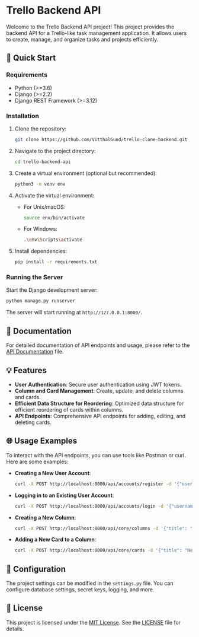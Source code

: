 # Trello Backend API

Welcome to the Trello Backend API project! This project provides the backend API for a Trello-like task management application. It allows users to create, manage, and organize tasks and projects efficiently.

## 🚀 Quick Start

### Requirements

- Python (>=3.6)
- Django (>=2.2)
- Django REST Framework (>=3.12)

### Installation

1. Clone the repository:

   ```bash
   git clone https://github.com/VitthalGund/trello-clone-backend.git
   ```

2. Navigate to the project directory:

   ```bash
   cd trello-backend-api
   ```

3. Create a virtual environment (optional but recommended):

   ```bash
   python3 -m venv env
   ```

4. Activate the virtual environment:

   - For Unix/macOS:

     ```bash
     source env/bin/activate
     ```

   - For Windows:

     ```bash
     .\env\Scripts\activate
     ```

5. Install dependencies:

   ```bash
   pip install -r requirements.txt
   ```

### Running the Server

Start the Django development server:

```bash
python manage.py runserver
```

The server will start running at `http://127.0.0.1:8000/`.

## 📖 Documentation

For detailed documentation of API endpoints and usage, please refer to the [API Documentation](api-documentation.md) file.

## 💡 Features

- **User Authentication**: Secure user authentication using JWT tokens.
- **Column and Card Management**: Create, update, and delete columns and cards.
- **Efficient Data Structure for Reordering**: Optimized data structure for efficient reordering of cards within columns.
- **API Endpoints**: Comprehensive API endpoints for adding, editing, and deleting cards.

## 🌐 Usage Examples

To interact with the API endpoints, you can use tools like Postman or curl. Here are some examples:

- **Creating a New User Account**:
  ```bash
  curl -X POST http://localhost:8000/api/accounts/register -d '{"username": "user1", "email": "user1@example.com", "password": "password123", "full_name": "John Doe", "bio": "Short bio about the user", "organization": "Organization name"}' -H 'Content-Type: application/json'
  ```

- **Logging in to an Existing User Account**:
  ```bash
  curl -X POST http://localhost:8000/api/accounts/login -d '{"username": "user1", "password": "password123"}' -H 'Content-Type: application/json'
  ```

- **Creating a New Column**:
  ```bash
  curl -X POST http://localhost:8000/api/core/columns -d '{"title": "New Column"}' -H 'Authorization: Bearer <your-token>' -H 'Content-Type: application/json'
  ```

- **Adding a New Card to a Column**:
  ```bash
  curl -X POST http://localhost:8000/api/core/cards -d '{"title": "New Card", "description": "Description of the card", "column": 1}' -H 'Authorization: Bearer <your-token>' -H 'Content-Type: application/json'
  ```

## 📝 Configuration

The project settings can be modified in the `settings.py` file. You can configure database settings, secret keys, logging, and more.

## 📄 License

This project is licensed under the [MIT License](LICENSE). See the [LICENSE](LICENSE) file for details.

